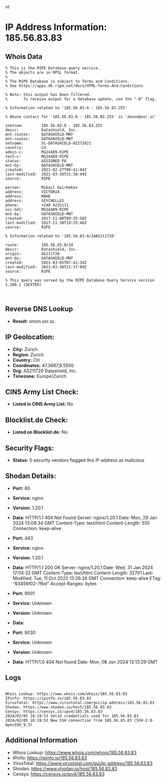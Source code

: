 vt
# IP Address Information: 185.56.83.83

## Whois Data
```
% This is the RIPE Database query service.
% The objects are in RPSL format.
%
% The RIPE Database is subject to Terms and Conditions.
% See https://apps.db.ripe.net/docs/HTML-Terms-And-Conditions

% Note: this output has been filtered.
%       To receive output for a database update, use the "-B" flag.

% Information related to '185.56.83.0 - 185.56.83.255'

% Abuse contact for '185.56.83.0 - 185.56.83.255' is 'abuse@xor.sc'

inetnum:        185.56.83.0 - 185.56.83.255
descr:          Datashield, Inc.
mnt-routes:     DATASHIELD-MNT
mnt-routes:     DATASHIELD-MNT
netname:        SC-DATASHIELD-02272021
country:        CH
admin-c:        MG24489-RIPE
tech-c:         MG24489-RIPE
status:         ASSIGNED PA
mnt-by:         DATASHIELD-MNT
created:        2021-02-27T08:41:04Z
last-modified:  2021-03-30T21:36:49Z
source:         RIPE

person:         Mikail Gairbekov
address:        VICTORIA
address:        MAHE
address:        SEYCHELLES
phone:          +248 4225111
nic-hdl:        MG24489-RIPE
mnt-by:         DATASHIELD-MNT
created:        2017-11-08T09:35:58Z
last-modified:  2017-11-30T19:25:46Z
source:         RIPE

% Information related to '185.56.83.0/24AS211720'

route:          185.56.83.0/24
descr:          Datashield, Inc.
origin:         AS211720
mnt-by:         DATASHIELD-MNT
created:        2021-03-05T07:41:34Z
last-modified:  2021-03-30T21:37:09Z
source:         RIPE

% This query was served by the RIPE Database Query Service version 1.109.1 (DEXTER)



```
## Reverse DNS Lookup
- **Result:** onion.xor.sc.

## IP Geolocation:
- **City:** Zürich
- **Region:** Zurich
- **Country:** CH
- **Coordinates:** 47.3667,8.5500
- **Org:** AS211720 Datashield, Inc.
- **Timezone:** Europe/Zurich

## CINS Army List Check:
- **Listed in CINS Army List:** 
No

## Blocklist.de Check:
- **Listed on Blocklist.de:** 
No

## Security Flags:
- **Status:** 0 security vendors flagged this IP address as malicious

## Shodan Details:
- **Port:** 80
- **Service:** nginx
- **Version:** 1.20.1
- **Data:** HTTP/1.1 404 Not Found
Server: nginx/1.20.1
Date: Mon, 29 Jan 2024 13:08:34 GMT
Content-Type: text/html
Content-Length: 555
Connection: keep-alive



- **Port:** 443
- **Service:** nginx
- **Version:** 1.20.1
- **Data:** HTTP/1.1 200 OK
Server: nginx/1.20.1
Date: Wed, 31 Jan 2024 17:04:33 GMT
Content-Type: text/html
Content-Length: 32701
Last-Modified: Tue, 11 Oct 2022 13:26:26 GMT
Connection: keep-alive
ETag: "63456f02-7fbd"
Accept-Ranges: bytes



- **Port:** 9001
- **Service:** Unknown
- **Version:** Unknown
- **Data:** 

- **Port:** 9030
- **Service:** Unknown
- **Version:** Unknown
- **Data:** HTTP/1.0 404 Not found
Date: Mon, 08 Jan 2024 13:13:29 GMT



## Logs
```

Whois Lookup: https://www.whois.com/whois/185.56.83.83
IPinfo: https://ipinfo.io/185.56.83.83
VirusTotal: https://www.virustotal.com/gui/ip-address/185.56.83.83
Shodan: https://www.shodan.io/host/185.56.83.83
Censys: https://censys.io/ipv4/185.56.83.83
2024/02/05 18:19:53 Valid credentials used for 185.56.83.83
2024/02/05 18:19:53 New SSH connection from 185.56.83.83 (SSH-2.0-OpenSSH_9.3)

```
## Additional Information
- Whois Lookup: https://www.whois.com/whois/185.56.83.83
- IPinfo: https://ipinfo.io/185.56.83.83
- VirusTotal: https://www.virustotal.com/gui/ip-address/185.56.83.83
- Shodan: https://www.shodan.io/host/185.56.83.83
- Censys: https://censys.io/ipv4/185.56.83.83

